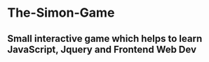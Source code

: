 # The-Simon-Game

## Small interactive game which helps to learn JavaScript, Jquery and Frontend Web Dev
